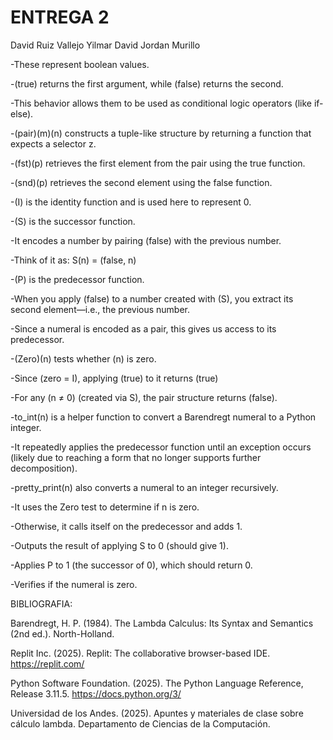 # ENTREGA 2

David Ruiz Vallejo
Yilmar David Jordan Murillo


-These represent boolean values.

-(true) returns the first argument, while (false) returns the second.

-This behavior allows them to be used as conditional logic operators (like if-else).

-(pair)(m)(n) constructs a tuple-like structure by returning a function that expects a selector z.

-(fst)(p) retrieves the first element from the pair using the true function.

-(snd)(p) retrieves the second element using the false function.

-(I) is the identity function and is used here to represent 0.

-(S) is the successor function.

-It encodes a number by pairing (false) with the previous number.

-Think of it as: S(n) = (false, n)

-(P) is the predecessor function.

-When you apply (false) to a number created with (S), you extract its second element—i.e., the previous number.

-Since a numeral is encoded as a pair, this gives us access to its predecessor.

-(Zero)(n) tests whether (n) is zero.

-Since (zero = I), applying (true) to it returns (true)

-For any (n ≠ 0) (created via S), the pair structure returns (false).

-to_int(n) is a helper function to convert a Barendregt numeral to a Python integer.

-It repeatedly applies the predecessor function until an exception occurs (likely due to reaching a form that no longer supports further decomposition).

-pretty_print(n) also converts a numeral to an integer recursively.

-It uses the Zero test to determine if n is zero.

-Otherwise, it calls itself on the predecessor and adds 1.

-Outputs the result of applying S to 0 (should give 1).

-Applies P to 1 (the successor of 0), which should return 0.

-Verifies if the numeral is zero.

BIBLIOGRAFIA:

Barendregt, H. P. (1984). The Lambda Calculus: Its Syntax and Semantics (2nd ed.). North-Holland.

Replit Inc. (2025). Replit: The collaborative browser-based IDE. https://replit.com/

Python Software Foundation. (2025). The Python Language Reference, Release 3.11.5. https://docs.python.org/3/

Universidad de los Andes. (2025). Apuntes y materiales de clase sobre cálculo lambda. Departamento de Ciencias de la Computación.


